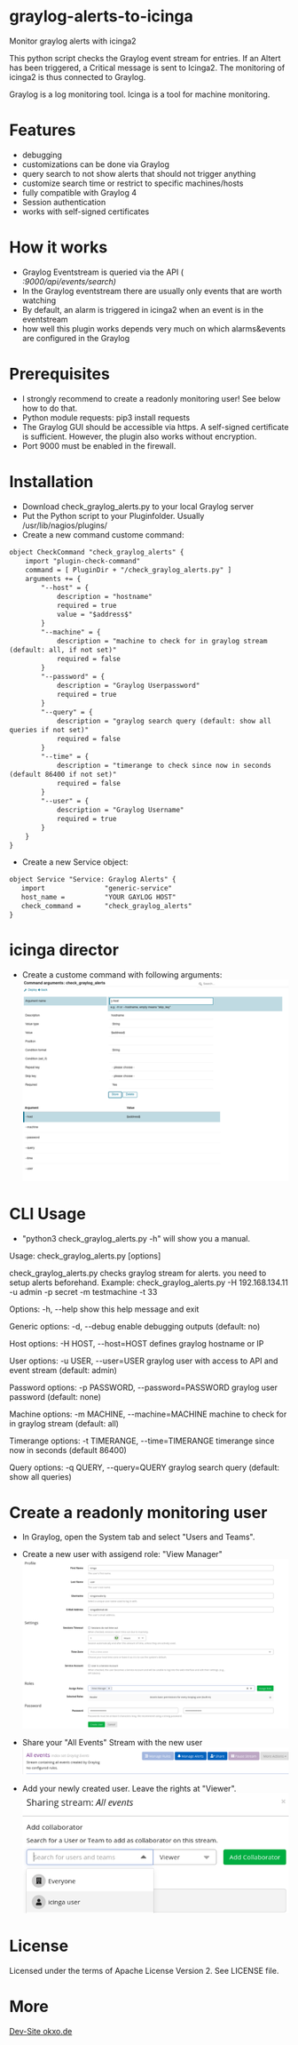 # graylog-alerts-to-icinga
Monitor graylog alerts with icinga2

This python script checks the Graylog event stream for entries. If an Altert has been triggered, a Critical message is sent to Icinga2. 
The monitoring of icinga2 is thus connected to Graylog.

Graylog is a log monitoring tool.
Icinga is a tool for machine monitoring. 


# Features
- debugging
- customizations can be done via Graylog
- query search to not show alerts that should not trigger anything
- customize search time or restrict to specific machines/hosts
- fully compatible with Graylog 4
- Session authentication
- works with self-signed certificates

# How it works
- Graylog Eventstream is queried via the API (<address>:9000/api/events/search)
- In the Graylog eventstream there are usually only events that are worth watching
- By default, an alarm is triggered in icinga2 when an event is in the eventstream
- how well this plugin works depends very much on which alarms&events are configured in the Graylog

# Prerequisites
- I strongly recommend to create a readonly monitoring user! See below how to do that.
- Python module requests: pip3 install requests
- The Graylog GUI should be accessible via https. A self-signed certificate is sufficient. 
However, the plugin also works without encryption.
- Port 9000 must be enabled in the firewall. 

# Installation
- Download check_graylog_alerts.py to your local Graylog server
- Put the Python script to your Pluginfolder. Usually /usr/lib/nagios/plugins/
- Create a new command custome command:

```
object CheckCommand "check_graylog_alerts" {
    import "plugin-check-command"
    command = [ PluginDir + "/check_graylog_alerts.py" ]
    arguments += {
        "--host" = {
            description = "hostname"
            required = true
            value = "$address$"
        }
        "--machine" = {
            description = "machine to check for in graylog stream  (default: all, if not set)"
            required = false
        }
        "--password" = {
            description = "Graylog Userpassword"
            required = true
        }
        "--query" = {
            description = "graylog search query (default: show all queries if not set)"
            required = false
        }
        "--time" = {
            description = "timerange to check since now in seconds (default 86400 if not set)"
            required = false
        }
        "--user" = {
            description = "Graylog Username"
            required = true
        }
    }
}

```

- Create a new Service object:


```
object Service "Service: Graylog Alerts" {
   import               "generic-service"
   host_name =          "YOUR GAYLOG HOST"
   check_command =      "check_graylog_alerts"
}
```


# icinga director
- Create a custome command with following arguments:
![icinga director](https://github.com/sowoi/graylog-alerts-to-icinga/blob/main/img/check_graylog_icinga_director.png?raw=true)


# CLI Usage
- "python3 check_graylog_alerts.py -h" will show you a manual.



Usage: check_graylog_alerts.py [options]

check_graylog_alerts.py checks graylog stream for alerts. you need to setup
alerts beforehand.   Example: check_graylog_alerts.py -H 192.168.134.11 -u
admin -p secret -m testmachine -t 33

Options:
  -h, --help            show this help message and exit

  Generic options:
    -d, --debug         enable debugging outputs (default: no)

  Host options:
    -H HOST, --host=HOST
                        defines graylog  hostname or IP

  User options:
    -u USER, --user=USER
                        graylog user with access to API and event stream
                        (default: admin)

  Password options:
    -p PASSWORD, --password=PASSWORD
                        graylog user password (default: none)

  Machine options:
    -m MACHINE, --machine=MACHINE
                        machine to check for in graylog stream  (default: all)

  Timerange options:
    -t TIMERANGE, --time=TIMERANGE
                        timerange since now in seconds (default 86400)

  Query options:
    -q QUERY, --query=QUERY
                        graylog search query (default: show all queries)



# Create a readonly monitoring user
- In Graylog, open the System tab and select "Users and Teams".
- Create a new user with assigend role: "View Manager"
![icinga user](https://github.com/sowoi/graylog-alerts-to-icinga/blob/main/img/createIcinga2user.png)

- Share your "All Events" Stream with the new user
![Share all events](https://github.com/sowoi/graylog-alerts-to-icinga/blob/main/img/GraylogEvents.png)

- Add your newly created user. Leave the rights at "Viewer".
![Share all events](https://github.com/sowoi/graylog-alerts-to-icinga/blob/main/img/icingauserviewer.png)

# License
Licensed under the terms of Apache License Version 2. See LICENSE file.

# More
[Dev-Site okxo.de](https://okxo.de/show-graylog-alerts-in-icinga2/)